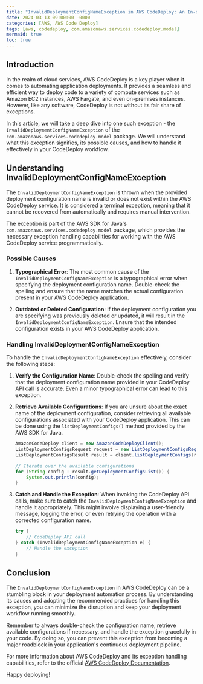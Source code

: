 ```yaml
---
title: "InvalidDeploymentConfigNameException in AWS CodeDeploy: An In-depth Analysis"
date: 2024-03-13 09:00:00 -0000
categories: [AWS, AWS Code Deploy]
tags: [aws, codedeploy, com.amazonaws.services.codedeploy.model]
mermaid: true
toc: true
---
```



## Introduction

In the realm of cloud services, AWS CodeDeploy is a key player when it comes to automating application deployments. It provides a seamless and efficient way to deploy code to a variety of compute services such as Amazon EC2 instances, AWS Fargate, and even on-premises instances. However, like any software, CodeDeploy is not without its fair share of exceptions.

In this article, we will take a deep dive into one such exception - the `InvalidDeploymentConfigNameException` of the `com.amazonaws.services.codedeploy.model` package. We will understand what this exception signifies, its possible causes, and how to handle it effectively in your CodeDeploy workflow.

## Understanding InvalidDeploymentConfigNameException

The `InvalidDeploymentConfigNameException` is thrown when the provided deployment configuration name is invalid or does not exist within the AWS CodeDeploy service. It is considered a terminal exception, meaning that it cannot be recovered from automatically and requires manual intervention.

The exception is part of the AWS SDK for Java's `com.amazonaws.services.codedeploy.model` package, which provides the necessary exception handling capabilities for working with the AWS CodeDeploy service programmatically.

### Possible Causes

1. **Typographical Error**: The most common cause of the `InvalidDeploymentConfigNameException` is a typographical error when specifying the deployment configuration name. Double-check the spelling and ensure that the name matches the actual configuration present in your AWS CodeDeploy application.

2. **Outdated or Deleted Configuration**: If the deployment configuration you are specifying was previously deleted or updated, it will result in the `InvalidDeploymentConfigNameException`. Ensure that the intended configuration exists in your AWS CodeDeploy application.

### Handling InvalidDeploymentConfigNameException

To handle the `InvalidDeploymentConfigNameException` effectively, consider the following steps:

1. **Verify the Configuration Name**: Double-check the spelling and verify that the deployment configuration name provided in your CodeDeploy API call is accurate. Even a minor typographical error can lead to this exception.

2. **Retrieve Available Configurations**: If you are unsure about the exact name of the deployment configuration, consider retrieving all available configurations associated with your CodeDeploy application. This can be done using the `listDeploymentConfigs()` method provided by the AWS SDK for Java.

   ```java
   AmazonCodeDeploy client = new AmazonCodeDeployClient();
   ListDeploymentConfigsRequest request = new ListDeploymentConfigsRequest();
   ListDeploymentConfigsResult result = client.listDeploymentConfigs(request);
   
   // Iterate over the available configurations
   for (String config : result.getDeploymentConfigsList()) {
       System.out.println(config);
   }
   ```

3. **Catch and Handle the Exception**: When invoking the CodeDeploy API calls, make sure to catch the `InvalidDeploymentConfigNameException` and handle it appropriately. This might involve displaying a user-friendly message, logging the error, or even retrying the operation with a corrected configuration name.

   ```java
   try {
       // CodeDeploy API call
   } catch (InvalidDeploymentConfigNameException e) {
       // Handle the exception
   }
   ```

## Conclusion

The `InvalidDeploymentConfigNameException` in AWS CodeDeploy can be a stumbling block in your deployment automation process. By understanding its causes and adopting the recommended practices for handling this exception, you can minimize the disruption and keep your deployment workflow running smoothly.

Remember to always double-check the configuration name, retrieve available configurations if necessary, and handle the exception gracefully in your code. By doing so, you can prevent this exception from becoming a major roadblock in your application's continuous deployment pipeline.

For more information about AWS CodeDeploy and its exception handling capabilities, refer to the official [AWS CodeDeploy Documentation](https://docs.aws.amazon.com/codedeploy/latest/APIReference/welcome.html).

Happy deploying!